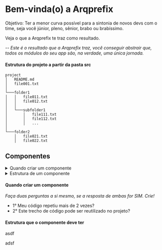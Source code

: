 # Bem-vinda(o) a Arqprefix
Objetivo: Ter a menor curva possível para a sintonia de novos devs com o time, seja você júnior, pleno, sênior, brabo ou brabíssimo.

Veja o que a Arqprefix te traz como resultado.

-- _Este é o resultado que a Arqprefix traz, você conseguir abstrair que, todos os módulos do seu app são, na verdade, uma única jornada._

#### Estrutura do projeto a partir da pasta src


```
project
│   README.md
│   file001.txt    
│
└───folder1
│   │   file011.txt
│   │   file012.txt
│   │
│   └───subfolder1
│       │   file111.txt
│       │   file112.txt
│       │   ...
│   
└───folder2
    │   file021.txt
    │   file022.txt
```

## Componentes

<details>
	<summary>
		Quando criar um componente
    </summary>
    _Faça duas perguntas a si mesmo, se a resposta de ambas for SIM. Crie!_
    * 1° Meu código repetiu mais de 2 vezes?
    * 2° Este trecho de código pode ser reutilizado no projeto?
</details>

<details>
	<summary>
		Estrutura de um componente
    </summary>
    _Lembre-se de incluir um comentário no início do seu componente, explicando a finalidade e no final do arquivo deixe um exemplo de uso_

```javascript
import React from "react";
import { View, Text } from "react-native";

/**
 * Comentário sobre a finalidade do componente aqui
 */
export default function Button({ title, bgColor }) {
  return (
    <View>
      <Text style={bgColor}>{title}</Text>
    </View>
  );
}

/**
 * Exemplo de uso:
import Button from '~/components/generic-components/Button'
<Button
  title="Cadastrar"
  bgColor="Styles.bgSuccess"
/>
 */

```
</details>

#### Quando criar um componente
_Faça duas perguntas a si mesmo, se a resposta de ambas for SIM. Crie!_
* 1° Meu código repetiu mais de 2 vezes?
* 2° Este trecho de código pode ser reutilizado no projeto?


#### Estrutura que o componente deve ter



asdf


adsf



